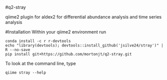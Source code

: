 #q2-stray

qiime2 plugin for aldex2 for differential abundance analysis and time series analysis

#Installation Within your qiime2 environment run

```
conda install -c r r-devtools
echo "library(devtools); devtools::install_github('jsilve24/stray')" | R --no-save
pip install git+https://github.com/mortonjt/q2-stray.git
```

To look at the command line, type
```
qiime stray --help
```